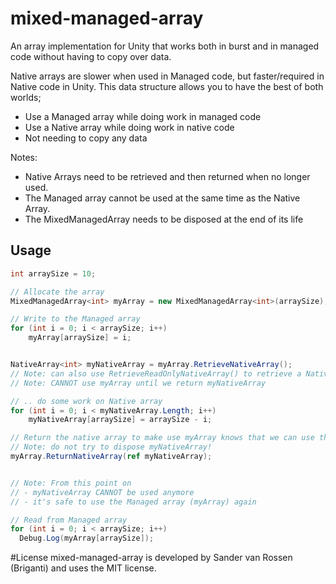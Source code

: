 # mixed-managed-array
An array implementation for Unity that works both in burst and in managed code without having to copy over data.

Native arrays are slower when used in Managed code, but faster/required in Native code in Unity.
This data structure allows you to have the best of both worlds; 
- Use a Managed array while doing work in managed code
- Use a Native array while doing work in native code
- Not needing to copy any data

Notes:
- Native Arrays need to be retrieved and then returned when no longer used. 
- The Managed array cannot be used at the same time as the Native Array.
- The MixedManagedArray needs to be disposed at the end of its life

## Usage
```C#
int arraySize = 10;

// Allocate the array
MixedManagedArray<int> myArray = new MixedManagedArray<int>(arraySize);

// Write to the Managed array
for (int i = 0; i < arraySize; i++)
	myArray[arraySize] = i;


NativeArray<int> myNativeArray = myArray.RetrieveNativeArray();
// Note: can also use RetrieveReadOnlyNativeArray() to retrieve a NativeArray<T>.ReadOnly instead
// Note: CANNOT use myArray until we return myNativeArray

// .. do some work on Native array
for (int i = 0; i < myNativeArray.Length; i++)
	myNativeArray[arraySize] = arraySize - i;

// Return the native array to make use myArray knows that we can use the Managed array again
// Note: do not try to dispose myNativeArray!
myArray.ReturnNativeArray(ref myNativeArray);


// Note: From this point on
// - myNativeArray CANNOT be used anymore
// - it's safe to use the Managed array (myArray) again

// Read from Managed array
for (int i = 0; i < arraySize; i++)
  Debug.Log(myArray[arraySize]);

```

#License
mixed-managed-array is developed by Sander van Rossen (Briganti) and uses the MIT license.
